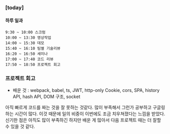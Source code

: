 ### [today]   

#### 하루 일과
```
9:30 ~ 10:00 스크럼
10:00 ~ 13:30 영상작업
14:00 ~ 15:30 데모
15:40 ~ 16:10 팀별 기술리뷰
16:20 ~ 16:50 세미나
17:00 ~ 17:40 코드 리뷰
17:50 ~ 18:50 프로젝트 회고
```

### 프로젝트 회고
* 배운 것 : webpack, babel, ts, JWT, http-only Cookie, cors, SPA, history API, hash API, DOM 구조, socket

아직 빠르게 코드를 짜는 것을 잘 못하는 것같다. 많이 부족해서 그런가 공부하고 구글링하는 시간이 많다. 이것 때문에 일의 비중이 이번에도 조금 치우쳐졌다는 느낌을 받았다.   
신기한 점은 아직도 많이 부족하긴 하지만 배운 게 많아서 다음 프로젝트 때는 더 잘할 수 있을 것 같다.


